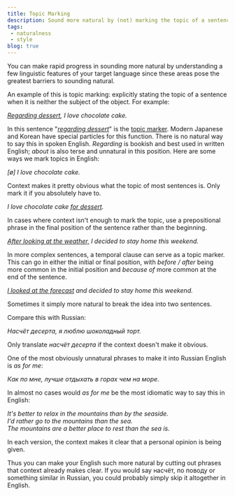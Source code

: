 ```yaml
---
title: Topic Marking
description: Sound more natural by (not) marking the topic of a sentence
tags:
 - naturalness
 - style
blog: true
---
```


You can make rapid progress in sounding more natural by understanding a few linguistic features of your target language since these areas pose the greatest barriers to sounding natural.

An example of this is topic marking: explicitly stating the topic of a sentence when it is neither the subject of the object. For example:

*<u>Regarding dessert</u>, I love chocolate cake.*

In this sentence "*<u>regarding dessert</u>*" is the [topic marker][0]. Modern Japanese and Korean have special particles for this function. There is no natural way to say this in spoken English. *Regarding* is bookish and best used in written English; *about* is also terse and unnatural in this position. Here are some ways we mark topics in English:

*[ø] I love chocolate cake.*

Context makes it pretty obvious what the topic of most sentences is. Only mark it if you absolutely have to.

*I love chocolate cake <u>for dessert</u>.*

In cases where context isn't enough to mark the topic, use a prepositional phrase in the final position of the sentence rather than the beginning.

*<u>After looking at the weather,</u> I decided to stay home this weekend.*

In more complex sentences, a temporal clause can serve as a topic marker. This can go in either the initial or final position, with *before / after* being more common in the initial position and *because of* more common at the end of the sentence.

*<u>I looked at the forecast</u> and decided to stay home this weekend.*

Sometimes it simply more natural to break the idea into two sentences.

Compare this with Russian:

*Насчёт десерта, я люблю шоколадный торт.*

Only translate *насчёт десерта* if the context doesn't make it obvious.

One of the most obviously unnatural phrases to make it into Russian English is *as for me*:

*Как по мне, лучше отдыхать в горах чем на море.*

In almost no cases would *as for me* be the most idiomatic way to say this in English:

*It's better to relax in the mountains than by the seaside.  
I'd rather go to the mountains than the sea.  
The mountains are a better place to rest than the sea is.*  

In each version, the context makes it clear that a personal opinion is being given.

Thus you can make your English such more natural by cutting out phrases that context already makes clear. If you would say насчёт, по поводу or something similar in Russian, you could probably simply skip it altogether in English.

[0]: https://en.wikipedia.org/wiki/Topic_marker
